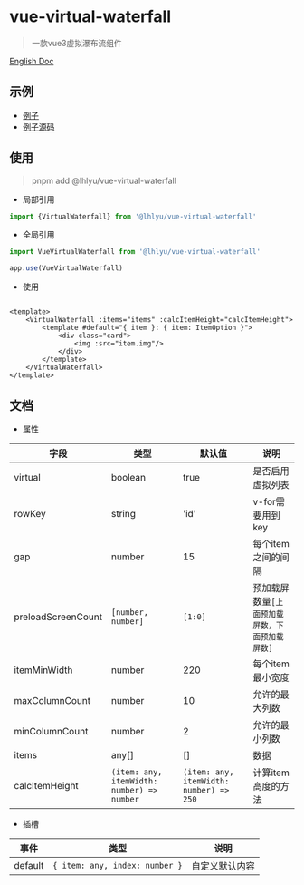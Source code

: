 # vue-virtual-waterfall

> 一款vue3虚拟瀑布流组件

[English Doc](./README.md)

## 示例

- [例子](https://waterfall.tatakai.top)
- [例子源码](./src/example/Example.vue)

## 使用

> pnpm add @lhlyu/vue-virtual-waterfall

- 局部引用

```ts
import {VirtualWaterfall} from '@lhlyu/vue-virtual-waterfall'
```

- 全局引用

```ts
import VueVirtualWaterfall from '@lhlyu/vue-virtual-waterfall'

app.use(VueVirtualWaterfall)
```

- 使用

```vue

<template>
	<VirtualWaterfall :items="items" :calcItemHeight="calcItemHeight">
		<template #default="{ item }: { item: ItemOption }">
			<div class="card">
				<img :src="item.img"/>
			</div>
		</template>
	</VirtualWaterfall>
</template>
```

## 文档

- 属性

| 字段                 | 类型                                         | 默认值                                     | 说明                        |
|--------------------|--------------------------------------------|-----------------------------------------|---------------------------|
| virtual            | boolean                                    | true                                    | 是否启用虚拟列表                  |
| rowKey             | string                                     | 'id'                                    | v-for需要用到key              |
| gap                | number                                     | 15                                      | 每个item之间的间隔               |
| preloadScreenCount | `[number, number]`                         | `[1:0]`                                 | 预加载屏数量`[上面预加载屏数，下面预加载屏数]` |
| itemMinWidth       | number                                     | 220                                     | 每个item最小宽度                |
| maxColumnCount     | number                                     | 10                                      | 允许的最大列数                   |
| minColumnCount     | number                                     | 2                                       | 允许的最小列数                   |
| items              | any[]                                      | []                                      | 数据                        |
| calcItemHeight     | `(item: any, itemWidth: number) => number` | `(item: any, itemWidth: number) => 250` | 计算item高度的方法               |

- 插槽

| 事件      | 类型                             | 说明      |
|---------|--------------------------------|---------|
| default | `{ item: any, index: number }` | 自定义默认内容 |
